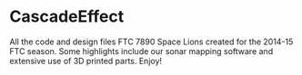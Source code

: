 # CascadeEffect
All the code and design files FTC 7890 Space Lions created for the 2014-15 FTC season.  Some highlights include our sonar mapping software and extensive use of 3D printed parts.  Enjoy!

